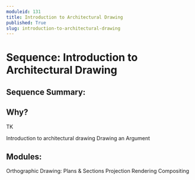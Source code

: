 ```yaml
---
moduleid: 131
title: Introduction to Architectural Drawing
published: True
slug: introduction-to-architectural-drawing
---
```

# Sequence: Introduction to Architectural Drawing
## Sequence Summary:

## Why?

TK

Introduction to architectural drawing
Drawing an Argument

## Modules:
Orthographic Drawing: Plans & Sections
Projection
Rendering
Compositing